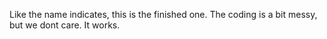 Like the name indicates, this is the finished one. The coding is a bit messy, but we dont care. It works.
